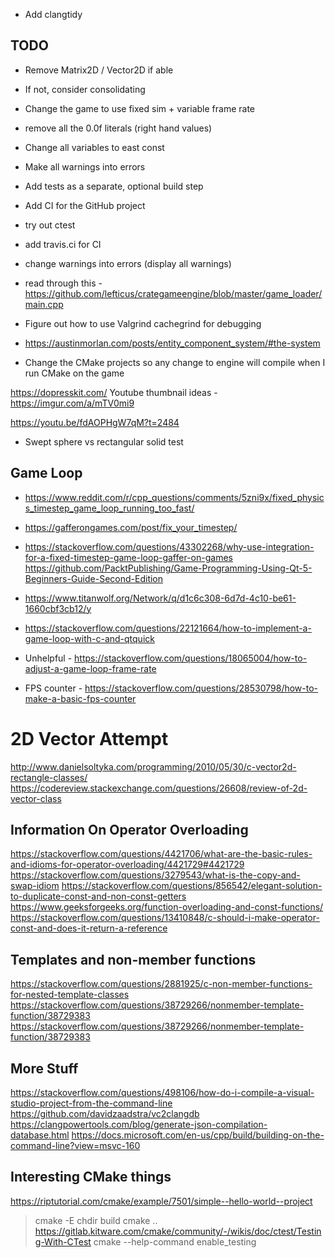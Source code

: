 - Add clangtidy


## TODO
- Remove Matrix2D / Vector2D if able
 - If not, consider consolidating
- Change the game to use fixed sim + variable frame rate

- remove all the 0.0f literals (right hand values)
- Change all variables to east const

- Make all warnings into errors
- Add tests as a separate, optional build step
- Add CI for the GitHub project
- try out ctest
- add travis.ci for CI
- change warnings into errors (display all warnings)
- read through this - https://github.com/lefticus/crategameengine/blob/master/game_loader/main.cpp
- Figure out how to use Valgrind cachegrind for debugging
 - https://austinmorlan.com/posts/entity_component_system/#the-system
- Change the CMake projects so any change to engine will compile when
  I run CMake on the game

https://dopresskit.com/
Youtube thumbnail ideas - https://imgur.com/a/mTV0mi9

https://youtu.be/fdAOPHgW7qM?t=2484
- Swept sphere vs rectangular solid test


## Game Loop
- https://www.reddit.com/r/cpp_questions/comments/5zni9x/fixed_physics_timestep_game_loop_running_too_fast/
- https://gafferongames.com/post/fix_your_timestep/
- https://stackoverflow.com/questions/43302268/why-use-integration-for-a-fixed-timestep-game-loop-gaffer-on-games
https://github.com/PacktPublishing/Game-Programming-Using-Qt-5-Beginners-Guide-Second-Edition
- https://www.titanwolf.org/Network/q/d1c6c308-6d7d-4c10-be61-1660cbf3cb12/y
- https://stackoverflow.com/questions/22121664/how-to-implement-a-game-loop-with-c-and-qtquick

- Unhelpful - https://stackoverflow.com/questions/18065004/how-to-adjust-a-game-loop-frame-rate
- FPS counter - https://stackoverflow.com/questions/28530798/how-to-make-a-basic-fps-counter




# 2D Vector Attempt
http://www.danielsoltyka.com/programming/2010/05/30/c-vector2d-rectangle-classes/
https://codereview.stackexchange.com/questions/26608/review-of-2d-vector-class


## Information On Operator Overloading
https://stackoverflow.com/questions/4421706/what-are-the-basic-rules-and-idioms-for-operator-overloading/4421729#4421729
https://stackoverflow.com/questions/3279543/what-is-the-copy-and-swap-idiom
https://stackoverflow.com/questions/856542/elegant-solution-to-duplicate-const-and-non-const-getters
https://www.geeksforgeeks.org/function-overloading-and-const-functions/
https://stackoverflow.com/questions/13410848/c-should-i-make-operator-const-and-does-it-return-a-reference

## Templates and non-member functions
https://stackoverflow.com/questions/2881925/c-non-member-functions-for-nested-template-classes
https://stackoverflow.com/questions/38729266/nonmember-template-function/38729383
https://stackoverflow.com/questions/38729266/nonmember-template-function/38729383


## More Stuff


https://stackoverflow.com/questions/498106/how-do-i-compile-a-visual-studio-project-from-the-command-line
https://github.com/davidzaadstra/vc2clangdb
https://clangpowertools.com/blog/generate-json-compilation-database.html
https://docs.microsoft.com/en-us/cpp/build/building-on-the-command-line?view=msvc-160


## Interesting CMake things
https://riptutorial.com/cmake/example/7501/simple--hello-world--project
> cmake -E chdir build cmake ..
https://gitlab.kitware.com/cmake/community/-/wikis/doc/ctest/Testing-With-CTest
> cmake --help-command enable_testing
